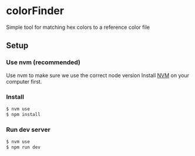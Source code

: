 # colorFinder

Simple tool for matching hex colors to a reference color file

## Setup
### Use nvm (recommended)
Use nvm to make sure we use the correct node version
Install [NVM](https://nvm.sh) on your computer first.

### Install
```sh
$ nvm use
$ npm install
```

### Run dev server
```sh
$ nvm use
$ npm run dev
```
